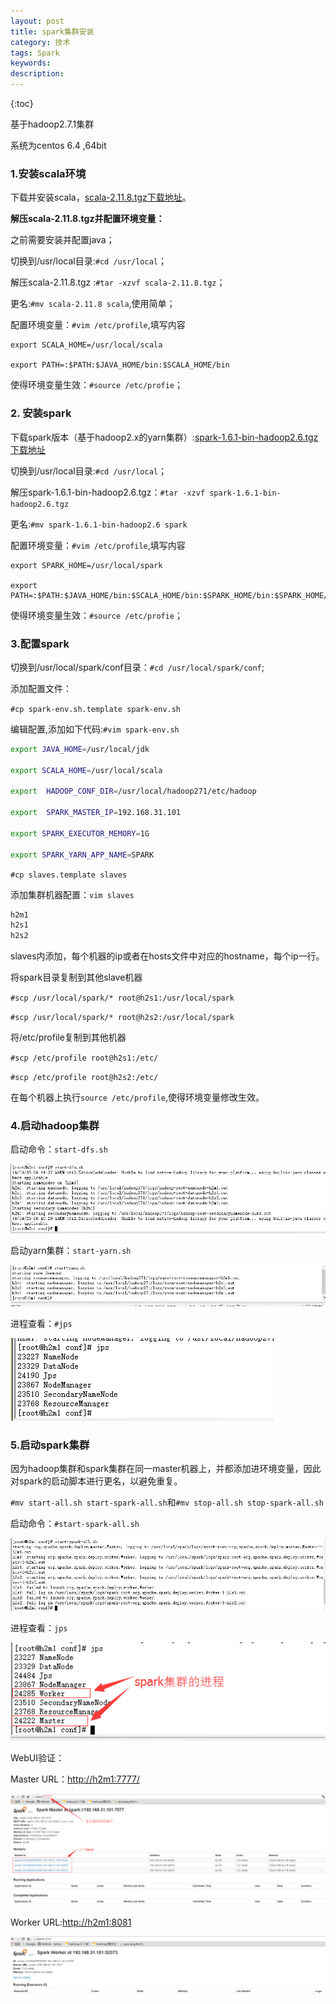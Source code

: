 ```yaml
---
layout: post
title: spark集群安装
category: 技术
tags: Spark
keywords: 
description: 
---
```

 
{:toc}

基于hadoop2.7.1集群

系统为centos 6.4 ,64bit

### 1.安装scala环境

下载并安装scala，[scala-2.11.8.tgz下载地址](http://downloads.lightbend.com/scala/2.11.8/scala-2.11.8.tgz)。

**解压scala-2.11.8.tgz并配置环境变量：**

之前需要安装并配置java；

切换到/usr/local目录:`#cd /usr/local`；

解压scala-2.11.8.tgz :`#tar -xzvf scala-2.11.8.tgz`；

更名:`#mv scala-2.11.8 scala`,使用简单；

配置环境变量：`#vim /etc/profile`,填写内容

```vim
export SCALA_HOME=/usr/local/scala

export PATH=:$PATH:$JAVA_HOME/bin:$SCALA_HOME/bin
```

使得环境变量生效：`#source /etc/profie`；

### 2. 安装spark

下载spark版本（基于hadoop2.x的yarn集群）:[spark-1.6.1-bin-hadoop2.6.tgz下载地址](http://www.apache.org/dyn/closer.lua/spark/spark-1.6.1/spark-1.6.1-bin-hadoop2.6.tgz)

切换到/usr/local目录:`#cd /usr/local`；

解压spark-1.6.1-bin-hadoop2.6.tgz：`#tar -xzvf spark-1.6.1-bin-hadoop2.6.tgz`

更名:`#mv spark-1.6.1-bin-hadoop2.6 spark`

配置环境变量：`#vim /etc/profile`,填写内容

```vim
export SPARK_HOME=/usr/local/spark

export PATH=:$PATH:$JAVA_HOME/bin:$SCALA_HOME/bin:$SPARK_HOME/bin:$SPARK_HOME/sbin
```

使得环境变量生效：`#source /etc/profie`；

### 3.配置spark

切换到/usr/local/spark/conf目录：`#cd /usr/local/spark/conf`;

添加配置文件：

`#cp spark-env.sh.template spark-env.sh`

编辑配置,添加如下代码:`#vim spark-env.sh`

```bash
export JAVA_HOME=/usr/local/jdk

export SCALA_HOME=/usr/local/scala

export  HADOOP_CONF_DIR=/usr/local/hadoop271/etc/hadoop

export  SPARK_MASTER_IP=192.168.31.101

export SPARK_EXECUTOR_MEMORY=1G

export SPARK_YARN_APP_NAME=SPARK
```

`#cp slaves.template slaves`

添加集群机器配置：`vim slaves`

```bash
h2m1
h2s1
h2s2
```

slaves内添加，每个机器的ip或者在hosts文件中对应的hostname，每个ip一行。

将spark目录复制到其他slave机器

`#scp /usr/local/spark/* root@h2s1:/usr/local/spark`

`#scp /usr/local/spark/* root@h2s2:/usr/local/spark`

将/etc/profile复制到其他机器

`#scp /etc/profile root@h2s1:/etc/`

`#scp /etc/profile root@h2s2:/etc/`

在每个机器上执行`source /etc/profile`,使得环境变量修改生效。

### 4.启动hadoop集群

启动命令：`start-dfs.sh`

![启动namenode和datanode集群](//raw.githubusercontent.com/George5814/blog-pic/master/image/hadoop2/spark-start-setup-1.png)

启动yarn集群：`start-yarn.sh`

![启动yarn集群](//raw.githubusercontent.com/George5814/blog-pic/master/image/hadoop2/spark-start-setup-2.png)

进程查看：`#jps`

![进程查看](//raw.githubusercontent.com/George5814/blog-pic/master/image/hadoop2/spark-start-setup-3.png)

### 5.启动spark集群

因为hadoop集群和spark集群在同一master机器上，并都添加进环境变量，因此对spark的启动脚本进行更名，以避免重复。

`#mv start-all.sh start-spark-all.sh`和`#mv stop-all.sh stop-spark-all.sh`

启动命令：`#start-spark-all.sh`

![启动spark集群](//raw.githubusercontent.com/George5814/blog-pic/master/image/hadoop2/spark-start-setup-4.png)

进程查看：`jps`

![进程查看](//raw.githubusercontent.com/George5814/blog-pic/master/image/hadoop2/spark-start-setup-5.png)

WebUI验证：

Master URL：[http://h2m1:7777/](http://h2m1:7777/)

![UI查看](//raw.githubusercontent.com/George5814/blog-pic/master/image/hadoop2/spark-start-setup-6.png)

Worker URL:[http://h2m1:8081](http://h2m1:8081)

![UI查看](//raw.githubusercontent.com/George5814/blog-pic/master/image/hadoop2/spark-start-setup-7.png)





